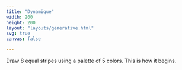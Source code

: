 ```yaml
---
title: "Dynamique"
width: 200
height: 200
layout: "layouts/generative.html"
svg: true
canvas: false

---
```

Draw 8 equal stripes using a palette of 5 colors. This is how it begins.
